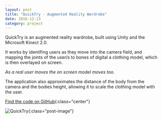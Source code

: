 ```yaml
---
layout: post
title: "QuickTry - Augmented Reality Wardrobe"
date: 2016-12-13
category: project
---
```


QuickTry is an augmented reality wardrobe, built using Unity and the Microsoft Kinect 2.0.

It works by identifing users as they move into the camera field, and mapping the joints of the user/s to bones of digital a clothing model, which is then overlayed on screen.

*As a real user moves the on screen model moves too.*

The application also approximates the distance of the body from the camera and the bodies height, allowing it to scale the clothing model with the user.


[Find the code on GitHub](https://github.com/RosyTucker/QuickTry){:class="center"}

![QuickTry]({{site.url}}/assets/images/projects/QuickTry.jpeg){:class="post-image"}
